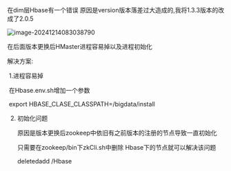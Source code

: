 在dim层Hbase有一个错误 原因是version版本落差过大造成的,我将1.3.3版本的改成了2.0.5

![image-20241214083038790](C:\Users\86131\AppData\Roaming\Typora\typora-user-images\image-20241214083038790.png)

在后面版本更换后HMaster进程容易掉以及进程初始化

解决方案:

​      1.进程容易掉

​              在Hbase.env.sh增加一个参数

​              export HBASE_CLASE_CLASSPATH=/bigdata/install

   2. 初始化问题

         原因是版本更换后zookeep中依旧有之前版本的注册的节点导致一直初始化

         只需要在zookeep/bin下zkCli.sh中删除 Hbase下的节点就可以解决该问题

         deletedadd /Hbase

      





